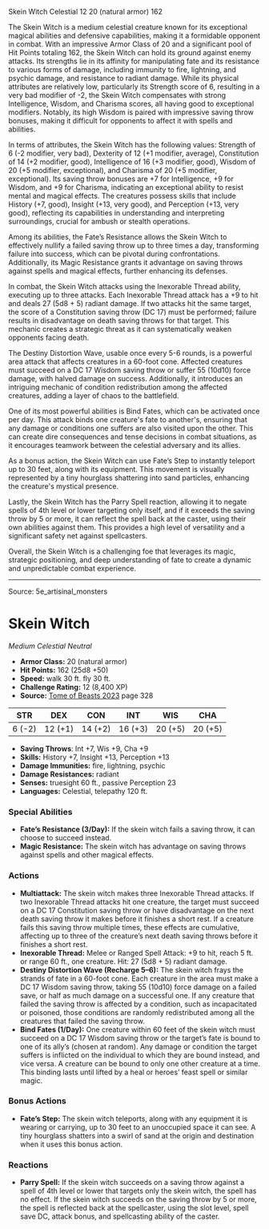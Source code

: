 <MonsterName/>Skein Witch</MonsterName>
<CreatureType/>Celestial</CreatureType>
<CR/>12</CR>
<AC/>20 (natural armor)</AC>
<HP/>162</HP>
<summary>The Skein Witch is a medium celestial creature known for its exceptional magical abilities and defensive capabilities, making it a formidable opponent in combat. With an impressive Armor Class of 20 and a significant pool of Hit Points totaling 162, the Skein Witch can hold its ground against enemy attacks. Its strengths lie in its affinity for manipulating fate and its resistance to various forms of damage, including immunity to fire, lightning, and psychic damage, and resistance to radiant damage. While its physical attributes are relatively low, particularly its Strength score of 6, resulting in a very bad modifier of -2, the Skein Witch compensates with strong Intelligence, Wisdom, and Charisma scores, all having good to exceptional modifiers. Notably, its high Wisdom is paired with impressive saving throw bonuses, making it difficult for opponents to affect it with spells and abilities.</summary>

<detail>

In terms of attributes, the Skein Witch has the following values: Strength of 6 (-2 modifier, very bad), Dexterity of 12 (+1 modifier, average), Constitution of 14 (+2 modifier, good), Intelligence of 16 (+3 modifier, good), Wisdom of 20 (+5 modifier, exceptional), and Charisma of 20 (+5 modifier, exceptional). Its saving throw bonuses are +7 for Intelligence, +9 for Wisdom, and +9 for Charisma, indicating an exceptional ability to resist mental and magical effects. The creatures possess skills that include History (+7, good), Insight (+13, very good), and Perception (+13, very good), reflecting its capabilities in understanding and interpreting surroundings, crucial for ambush or stealth operations.

Among its abilities, the Fate’s Resistance allows the Skein Witch to effectively nullify a failed saving throw up to three times a day, transforming failure into success, which can be pivotal during confrontations. Additionally, its Magic Resistance grants it advantage on saving throws against spells and magical effects, further enhancing its defenses. 

In combat, the Skein Witch attacks using the Inexorable Thread ability, executing up to three attacks. Each Inexorable Thread attack has a +9 to hit and deals 27 (5d8 + 5) radiant damage. If two attacks hit the same target, the score of a Constitution saving throw (DC 17) must be performed; failure results in disadvantage on death saving throws for that target. This mechanic creates a strategic threat as it can systematically weaken opponents facing death.

The Destiny Distortion Wave, usable once every 5-6 rounds, is a powerful area attack that affects creatures in a 60-foot cone. Affected creatures must succeed on a DC 17 Wisdom saving throw or suffer 55 (10d10) force damage, with halved damage on success. Additionally, it introduces an intriguing mechanic of condition redistribution among the affected creatures, adding a layer of chaos to the battlefield.

One of its most powerful abilities is Bind Fates, which can be activated once per day. This attack binds one creature's fate to another's, ensuring that any damage or conditions one suffers are also visited upon the other. This can create dire consequences and tense decisions in combat situations, as it encourages teamwork between the celestial adversary and its allies.

As a bonus action, the Skein Witch can use Fate’s Step to instantly teleport up to 30 feet, along with its equipment. This movement is visually represented by a tiny hourglass shattering into sand particles, enhancing the creature's mystical presence.

Lastly, the Skein Witch has the Parry Spell reaction, allowing it to negate spells of 4th level or lower targeting only itself, and if it exceeds the saving throw by 5 or more, it can reflect the spell back at the caster, using their own abilities against them. This provides a high level of versatility and a significant safety net against spellcasters.

Overall, the Skein Witch is a challenging foe that leverages its magic, strategic positioning, and deep understanding of fate to create a dynamic and unpredictable combat experience.</detail>



---

Source: 5e_artisinal_monsters

# Skein Witch

*Medium* *Celestial* *Neutral*

- **Armor Class:** 20 (natural armor)
- **Hit Points:** 162 (25d8 +50)
- **Speed:** walk 30 ft. fly 30 ft.
- **Challenge Rating:** 12 (8,400 XP)
- **Source:** [Tome of Beasts 2023](https://koboldpress.com/kpstore/product/tome-of-beasts-1-2023-edition/) page 328

| STR | DEX | CON | INT | WIS | CHA |
| --- | --- | --- | --- | --- | --- |
| 6 (-2) | 12 (+1) | 14 (+2) | 16 (+3) | 20 (+5) | 20 (+5) |

- **Saving Throws**: Int +7, Wis +9, Cha +9
- **Skills:** History +7, Insight +13, Perception +13
- **Damage Immunities:** fire, lightning, psychic
- **Damage Resistances:** radiant
- **Senses:** truesight 60 ft., passive Perception 23
- **Languages:** Celestial, telepathy 120 ft.

### Special Abilities

- **Fate’s Resistance (3/Day):** If the skein witch fails a saving throw, it can choose to succeed instead.
- **Magic Resistance:** The skein witch has advantage on saving throws against spells and other magical effects.

### Actions

- **Multiattack:** The skein witch makes three Inexorable Thread attacks. If two Inexorable Thread attacks hit one creature, the target must succeed on a DC 17 Constitution saving throw or have disadvantage on the next death saving throw it makes before it finishes a short rest. If a creature fails this saving throw multiple times, these effects are cumulative, affecting up to three of the creature’s next death saving throws before it finishes a short rest.
- **Inexorable Thread:** Melee or Ranged Spell Attack: +9 to hit, reach 5 ft. or range 60 ft., one creature. Hit: 27 (5d8 + 5) radiant damage.
- **Destiny Distortion Wave (Recharge 5–6):** The skein witch frays the strands of fate in a 60-foot cone. Each creature in the area must make a DC 17 Wisdom saving throw, taking 55 (10d10) force damage on a failed save, or half as much damage on a successful one. If any creature that failed the saving throw is affected by a condition, such as incapacitated or poisoned, those conditions are randomly redistributed among all the creatures that failed the saving throw.
- **Bind Fates (1/Day):** One creature within 60 feet of the skein witch must succeed on a DC 17 Wisdom saving throw or the target’s fate is bound to one of its ally’s (chosen at random). Any damage or condition the target suffers is inflicted on the individual to which they are bound instead, and vice versa. A creature can be bound to only one other creature at a time. This binding lasts until lifted by a heal or heroes’ feast spell or similar magic.

### Bonus Actions

- **Fate’s Step:** The skein witch teleports, along with any equipment it is wearing or carrying, up to 30 feet to an unoccupied space it can see. A tiny hourglass shatters into a swirl of sand at the origin and destination when it uses this bonus action.

### Reactions

- **Parry Spell:** If the skein witch succeeds on a saving throw against a spell of 4th level or lower that targets only the skein witch, the spell has no effect. If the skein witch succeeds on the saving throw by 5 or more, the spell is reflected back at the spellcaster, using the slot level, spell save DC, attack bonus, and spellcasting ability of the caster.


